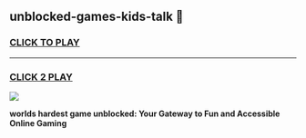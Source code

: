 
## unblocked-games-kids-talk 👋
<h3>
<a href="https://premium.freeplayer.one?title=unblocked-games-kids-talk&ref=14F">CLICK TO PLAY</a></h3>
<hr>

<h3>
<a href="https://premium.freeplayer.one?title=unblocked-games-kids-talk&ref=14F">CLICK 2 PLAY</a>
  
</h3>

<a href="https://premium.freeplayer.one?title=unblocked-games-kids-talk&ref=12F/"><img src="https://clearcache.store/games.png"></a>


**worlds hardest game unblocked: Your Gateway to Fun and Accessible Online Gaming**
